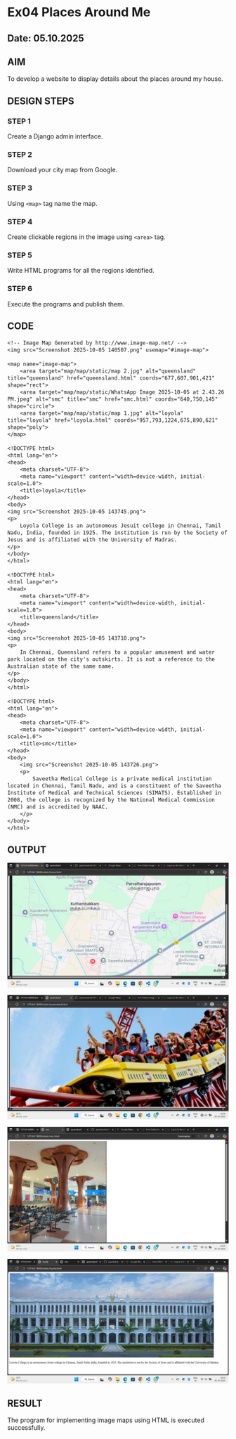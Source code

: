 # Ex04 Places Around Me
## Date: 05.10.2025

## AIM
To develop a website to display details about the places around my house.

## DESIGN STEPS

### STEP 1
Create a Django admin interface.

### STEP 2
Download your city map from Google.

### STEP 3
Using ```<map>``` tag name the map.

### STEP 4
Create clickable regions in the image using ```<area>``` tag.

### STEP 5
Write HTML programs for all the regions identified.

### STEP 6
Execute the programs and publish them.

## CODE
```
<!-- Image Map Generated by http://www.image-map.net/ -->
<img src="Screenshot 2025-10-05 140507.png" usemap="#image-map">

<map name="image-map">
    <area target="map/map/static/map 2.jpg" alt="queensland" title="queensland" href="queensland.html" coords="677,607,901,421" shape="rect">
    <area target="map/map/static/WhatsApp Image 2025-10-05 at 2.43.26 PM.jpeg" alt="smc" title="smc" href="smc.html" coords="640,750,145" shape="circle">
    <area target="map/map/static/map 1.jpg" alt="loyola" title="loyola" href="loyola.html" coords="957,793,1224,675,890,621" shape="poly">
</map>

<!DOCTYPE html>
<html lang="en">
<head>
    <meta charset="UTF-8">
    <meta name="viewport" content="width=device-width, initial-scale=1.0">
    <title>loyola</title>
</head>
<body>
<img src="Screenshot 2025-10-05 143745.png">  
<p>
    Loyola College is an autonomous Jesuit college in Chennai, Tamil Nadu, India, founded in 1925. The institution is run by the Society of Jesus and is affiliated with the University of Madras. 
</p>
</body>
</html>

<!DOCTYPE html>
<html lang="en">
<head>
    <meta charset="UTF-8">
    <meta name="viewport" content="width=device-width, initial-scale=1.0">
    <title>queensland</title>
</head>
<body>
<img src="Screenshot 2025-10-05 143710.png">
<p>
    In Chennai, Queensland refers to a popular amusement and water park located on the city's outskirts. It is not a reference to the Australian state of the same name.
</p>
</body>
</html>

<!DOCTYPE html>
<html lang="en">
<head>
    <meta charset="UTF-8">
    <meta name="viewport" content="width=device-width, initial-scale=1.0">
    <title>smc</title>
</head>
<body>
    <img src="Screenshot 2025-10-05 143726.png">
    <p>
        Saveetha Medical College is a private medical institution located in Chennai, Tamil Nadu, and is a constituent of the Saveetha Institute of Medical and Technical Sciences (SIMATS). Established in 2008, the college is recognized by the National Medical Commission (NMC) and is accredited by NAAC. 
    </p>
</body>
</html>
```

## OUTPUT
![alt text](<Screenshot 2025-10-05 190921.png>)

![alt text](<Screenshot 2025-10-05 190952.png>)

![alt text](<Screenshot 2025-10-05 191006.png>)

![alt text](<Screenshot 2025-10-05 191019.png>)


## RESULT
The program for implementing image maps using HTML is executed successfully.
